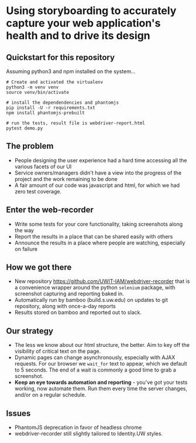 # Using storyboarding to accurately capture your web application's health and to drive its design

## Quickstart for this repository

Assuming python3 and npm installed on the system...
```
# Create and activated the virtualenv
python3 -m venv venv
source venv/bin/activate

# install the dependendencies and phantomjs
pip install -U -r requirements.txt
npm install phantomjs-prebuilt

# run the tests, result file is webdriver-report.html
pytest demo.py
```

## The problem

* People designing the user experience had a hard time accessing all the various facets of our UI
* Service owners/managers didn't have a view into the progress of the project and the work remaining to be done
* A fair amount of our code was javascript and html, for which we had zero test coverage.

## Enter the web-recorder

* Write some tests for your core functionality, taking screenshots along the way
* Report the results in a place that can be shared easily with others
* Announce the results in a place where people are watching, especially on failure

## How we got there

* New repository https://github.com/UWIT-IAM/webdriver-recorder that is a convenience wrapper around the python `selenium` package, with screenshot capturing and reporting baked in.
* Automatically run by bamboo (build.s.uw.edu) on updates to git repository, along with once-a-day reports
* Results stored on bamboo and reported out to slack.

## Our strategy

* The less we know about our html structure, the better. Aim to key off the visibility of critical text on the page.
* Dynamic pages can change asynchronously, especially with AJAX requests. For our browser we `wait_for` text to appear, which we default to 5 seconds. The end of a wait is commonly a good time to grab a screenshot. 
* **Keep an eye towards automation and reporting** - you've got your tests working, now automate them. Run them every time the server changes, and/or on a regular schedule.

## Issues

* PhantomJS deprecation in favor of headless chrome
* webdriver-recorder still slightly tailored to Identity.UW styles.